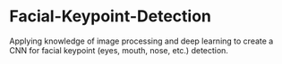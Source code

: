 # Facial-Keypoint-Detection
Applying  knowledge of image processing and deep learning to create a CNN for facial keypoint (eyes, mouth, nose, etc.) detection.
